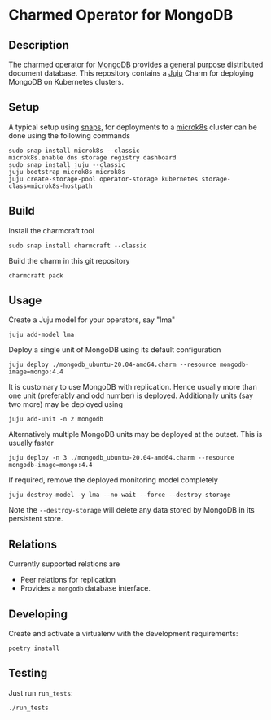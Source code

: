# Charmed Operator for MongoDB

## Description

The charmed operator for [MongoDB](https://www.mongodb.com/) provides a general
purpose distributed document database. This repository contains a
[Juju](https://jaas.ai/) Charm for deploying MongoDB on Kubernetes
clusters.


## Setup

A typical setup using [snaps](https://snapcraft.io/), for deployments
to a [microk8s](https://microk8s.io/) cluster can be done using the
following commands

    sudo snap install microk8s --classic
    microk8s.enable dns storage registry dashboard
    sudo snap install juju --classic
    juju bootstrap microk8s microk8s
    juju create-storage-pool operator-storage kubernetes storage-class=microk8s-hostpath

## Build

Install the charmcraft tool

    sudo snap install charmcraft --classic

Build the charm in this git repository

    charmcraft pack

## Usage

Create a Juju model for your operators, say "lma"

    juju add-model lma

Deploy a single unit of MongoDB using its default configuration

    juju deploy ./mongodb_ubuntu-20.04-amd64.charm --resource mongodb-image=mongo:4.4

It is customary to use MongoDB with replication. Hence usually more
than one unit (preferably and odd number) is deployed. Additionally
units (say two more) may be deployed using

    juju add-unit -n 2 mongodb

Alternatively multiple MongoDB units may be deployed at the
outset. This is usually faster

    juju deploy -n 3 ./mongodb_ubuntu-20.04-amd64.charm --resource mongodb-image=mongo:4.4

If required, remove the deployed monitoring model completely

    juju destroy-model -y lma --no-wait --force --destroy-storage

Note the `--destroy-storage` will delete any data stored by MongoDB in
its persistent store.

## Relations

Currently supported relations are

- Peer relations for replication
- Provides a `mongodb` database interface.

## Developing

Create and activate a virtualenv with the development requirements:

    poetry install

## Testing

Just run `run_tests`:

    ./run_tests

